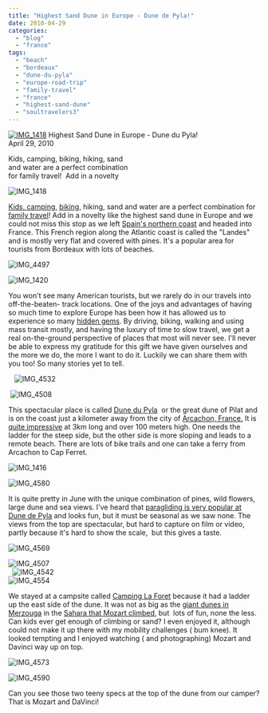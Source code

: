 ```yaml
---
title: "Highest Sand Dune in Europe - Dune de Pyla!"
date: 2010-04-29
categories: 
  - "blog"
  - "france"
tags: 
  - "beach"
  - "bordeaux"
  - "dune-du-pyla"
  - "europe-road-trip"
  - "family-travel"
  - "france"
  - "highest-sand-dune"
  - "soultravelers3"
---
```


 [![IMG_1418](https://pub-ac94b3f306b24c0dba4238943c97f2e1.r2.dev/6a00e5502a950788330133ecfe7649970b.jpg)](https://pub-ac94b3f306b24c0dba4238943c97f2e1.r2.dev/2025/09/6a00e5502a950788330133ecfe7649970b.jpg) Highest Sand Dune in Europe - Dune du Pyla!  
April 29, 2010

Kids, camping, biking, hiking, sand  
and water are a perfect combination  
for family travel!  Add in a novelty

<!--more-->

![IMG_1418](https://pub-ac94b3f306b24c0dba4238943c97f2e1.r2.dev/6a00e5502a950788330133ecfe722a970b.jpg)  

[Kids, camping](https://pub-ac94b3f306b24c0dba4238943c97f2e1.r2.dev/2009/06/questions-answers-about-soultravelers3-family-travel.html), [biking](https://pub-ac94b3f306b24c0dba4238943c97f2e1.r2.dev/2009/05/biking-st-emilion-bordeaux-vineyards-in-france-wine-country.html), hiking, sand and water are a perfect combination for [family travel](https://pub-ac94b3f306b24c0dba4238943c97f2e1.r2.dev/2009/04/how-to-travel-the-world-as-a-digital-nomad-family.html)! Add in a novelty like the highest sand dune in Europe and we could not miss this stop as we left [Spain's northern coast](https://pub-ac94b3f306b24c0dba4238943c97f2e1.r2.dev/2009/07/seaside-resort-san-sebastian-spain-donostia.html) and headed into France. This French region along the Atlantic coast is called the "Landes" and is mostly very flat and covered with pines. It's a popular area for tourists from Bordeaux with lots of beaches. 

![IMG_4497](https://pub-ac94b3f306b24c0dba4238943c97f2e1.r2.dev/6a00e5502a950788330133ecfeed9a970b.jpg) 

![IMG_1420](https://pub-ac94b3f306b24c0dba4238943c97f2e1.r2.dev/6a00e5502a950788330133ecfeee54970b.jpg)  
  
You won't see many American tourists, but we rarely do in our travels into off-the-beaten- track locations. One of the joys and advantages of having so much time to explore Europe has been how it has allowed us to experience so many [hidden gems](https://pub-ac94b3f306b24c0dba4238943c97f2e1.r2.dev/2008/09/gorgeous-galici.html). By driving, biking, walking and using mass transit mostly, and having the luxury of time to slow travel, we get a real on-the-ground perspective of places that most will never see. I'll never be able to express my gratitude for this gift we have given ourselves and the more we do, the more I want to do it. Luckily we can share them with you too! So many stories yet to tell.

   ![IMG_4532](https://pub-ac94b3f306b24c0dba4238943c97f2e1.r2.dev/6a00e5502a950788330133ecfef3df970b.jpg)

 ![IMG_4508](https://pub-ac94b3f306b24c0dba4238943c97f2e1.r2.dev/6a00e5502a950788330133ecfef58e970b.jpg)

  
This spectacular place is called [Dune du Pyla](http://en.wikipedia.org/wiki/The_Great_Dune_of_Pyla)  or the great dune of Pilat and is on the coast just a kilometer away from the city of [Arcachon, France.](http://en.wikipedia.org/wiki/Arcachon_Bay) It is [quite impressive](http://hubpages.com/hub/dune-du-pyla) at 3km long and over 100 meters high. One needs the ladder for the steep side, but the other side is more sloping and leads to a remote beach. There are lots of bike trails and one can take a ferry from Arcachon to Cap Ferret.

![IMG_1416](https://pub-ac94b3f306b24c0dba4238943c97f2e1.r2.dev/6a00e5502a950788330134802ea03f970c.jpg) 

![IMG_4580](https://pub-ac94b3f306b24c0dba4238943c97f2e1.r2.dev/6a00e5502a950788330134802ea368970c.jpg)  
  

It is quite pretty in June with the unique combination of pines, wild flowers, large dune and sea views. I've heard that [paragliding is very popular at Dune de Pyla](http://www.youtube.com/watch?v=8VcsbOVQ3IU) and looks fun, but it must be seasonal as we saw none. The views from the top are spectacular, but hard to capture on film or video, partly because it's hard to show the scale,  but this gives a taste.

![IMG_4569](https://pub-ac94b3f306b24c0dba4238943c97f2e1.r2.dev/6a00e5502a950788330133ecff0399970b.jpg) 

![IMG_4507](https://pub-ac94b3f306b24c0dba4238943c97f2e1.r2.dev/6a00e5502a950788330134802eafd5970c.jpg)  
  ![IMG_4542](https://pub-ac94b3f306b24c0dba4238943c97f2e1.r2.dev/6a00e5502a950788330133ecff0c06970b.jpg)  
![IMG_4554](https://pub-ac94b3f306b24c0dba4238943c97f2e1.r2.dev/6a00e5502a950788330133ecff0dcd970b.jpg)  
  
  

We stayed at a campsite called [Camping La Foret](http://www.brittany-ferries.co.uk/holiday-search/France/aquitaine/Arcachon/chalet-camping/YYA004) because it had a ladder up the east side of the dune. It was not as big as the [giant dunes in Merzouga](http://www.youtube.com/watch?v=IrrAFDt9W_U) in the [Sahara that Mozart climbed](https://pub-ac94b3f306b24c0dba4238943c97f2e1.r2.dev/2007/04/sahara-rainbow.html), but  lots of fun, none the less. Can kids ever get enough of climbing or sand? I even enjoyed it, although could not make it up there with my mobility challenges ( bum knee). It looked tempting and I enjoyed watching ( and photographing) Mozart and Davinci way up on top.

![IMG_4573](https://pub-ac94b3f306b24c0dba4238943c97f2e1.r2.dev/6a00e5502a950788330134802ea83e970c.jpg)  

![IMG_4590](https://pub-ac94b3f306b24c0dba4238943c97f2e1.r2.dev/6a00e5502a950788330133ecfefc44970b.jpg)  
  
  
  
  
Can you see those two teeny specs at the top of the dune from our camper? That is Mozart and DaVinci!
